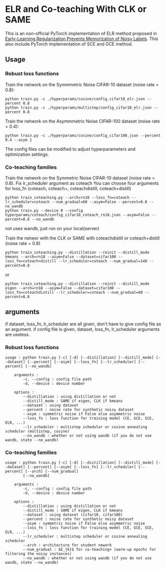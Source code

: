 # ELR and Co-teaching With CLK or SAME
This is an non-official PyTorch implementation of ELR method proposed in [Early-Learning Regularization Prevents Memorization of Noisy Labels]().
This also include PyTorch implementation of SCE and GCE method.

## Usage
### Robust loss functions
Train the network on the Symmmetric Noise CIFAR-10 dataset (noise rate = 0.8):

```
python train.py -c ./hyperparams/cosine/config_cifar10_elr.json --percent 0.8
python train.py -c ./hyperparams/multistep/config_cifar10_elr.json --percent 0.8
```

Train the network on the Asymmmetric Noise CIFAR-100 dataset (noise rate = 0.4):

```
python train.py -c ./hyperparams/cosine/config_cifar100.json --percent 0.4 --asym 1
```

The config files can be modified to adjust hyperparameters and optimization settings. 

### Co-teaching families
Train the network on the Symmetric Noise CIFAR-10 dataset (noise rate = 0.8). Fix lr_scheduler argument as coteach
You can choose four arguments for loss_fn (coteach, coteach+, coteachdistill, coteach+distill)
```
python train_coteaching.py --arch=rn18 --loss_fn=coteach --lr_scheduler=coteach --num_gradual=60 --asym=False --percent=0.8 --no_wandb
python train.py --device 0 --config hyperparams/coteach/config_cifar10_coteach_rn18.json --asym=False --percent=0.8 --no_wandb
```
not uses wandb, just run on your local(server)

Train the networ with the CLK or SAME with coteachdistill or coteach+distill (noise rate = 0.8)
```
python train_coteaching.py --distillation --reinit --distill_mode kmeans --arch=rn18 --asym=False --dataset=cifar100 --loss_fn=coteach+distill --lr_scheduler=coteach --num_gradual=140 --percent=0.8 
```
or
```
python train_coteaching.py --distillation --reinit --distill_mode eigen --arch=rn18 --asym=False --dataset=cifar100 --loss_fn=coteachdistill --lr_scheduler=coteach --num_gradual=60 --percent=0.8 
```

## arguments
if dataset, loss_fn, lr_scheduler are all given, don't have to give config file as an argument.
if config file is given, dataset, loss_fn, lr_scheduler arguments are useless.

### Robust loss functions

```
usage : python train.py [-c] [-d] [--distillation] [--distill_mode] [--dataset] [--percent] [--asym] [--loss_fn] [--lr_scheduler] [--percent] [--no_wandb]

    arguments : 
        -c, --config : config file path
        -d, --device : device number
        
    options :
        --distillation : using distillation or not
        --distill_mode : SAME if eigen, CLK if kmeans
        --dataset : using dataset
        --percent : noise rate for synthetic noisy dataset
        --asym : symmetric noise if False else asymmetric noise
        --loss_fn : loss function for training model (CE, GCE, SCE, ELR, ...)
        --lr_scheduler : multistep scheduler or cosine annealing scheduler (multistep, cosine)
        --no_wandb : whether or not using wandb (if you do not use wandb, state --no_wandb)
```

### Co-teaching families

```
usage : python train.py [-c] [-d] [--distillation] [--distill_mode] [--dataset] [--percent] [--asym] [--loss_fn] [--lr_scheduler] [--percent] [--arch] [--num_gradual] 
        [--no_wandb]

    arguments : 
        -c, --config : config file path
        -d, --device : device number
        
    options :
        --distillation : using distillation or not
        --distill_mode : SAME if eigen, CLK if kmeans
        --dataset : using dataset (cifar10, cifar100)
        --percent : noise rate for synthetic noisy dataset
        --asym : symmetric noise if False else asymmetric noise
        --loss_fn : loss function for training model (CE, GCE, SCE, ELR, ...)
        --lr_scheduler : multistep scheduler or cosine annealing scheduler
        --arch : architecture for student nework
        --num_gradual : $E_{k}$ for co-teaching+ (warm-up epochs for filtering the noisy instances)
        --no_wandb : whether or not using wandb (if you do not use wandb, state --no_wandb)
```